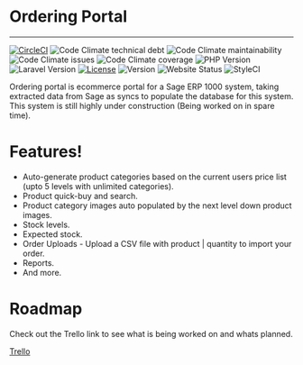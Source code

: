 # Ordering Portal
----

[![CircleCI](https://img.shields.io/circleci/build/github/samloft/ordering-portal/development)](https://circleci.com/gh/samloft/ordering-portal)
![Code Climate technical debt](https://img.shields.io/codeclimate/tech-debt/samloft/ordering-portal)
![Code Climate maintainability](https://img.shields.io/codeclimate/maintainability/samloft/ordering-portal)
![Code Climate issues](https://img.shields.io/codeclimate/issues/samloft/ordering-portal)
![Code Climate coverage](https://img.shields.io/codeclimate/coverage/samloft/ordering-portal)
![PHP Version](https://img.shields.io/badge/dynamic/json?color=information&label=PHP&query=require.php&url=https%3A%2F%2Fraw.githubusercontent.com%2Fsamloft%2Fordering-portal%2Fdevelopment%2Fcomposer.json)
![Laravel Version](https://img.shields.io/badge/laravel-6.*-red)
[![License](http://img.shields.io/:license-mit-blue.svg?style=flat-square)](http://badges.mit-license.org) 
![Version](https://img.shields.io/badge/dynamic/yaml?color=orange&label=version&query=version&suffix=fd&url=https%3A%2F%2Fapi.shop.devloft.co.uk%2Fversion)
![Website Status](https://img.shields.io/website?down_color=red&down_message=Offline&up_color=green&up_message=Online&url=https%3A%2F%2Fshop.devloft.co.uk)
![StyleCI](https://github.styleci.io/repos/167339096/shield)

Ordering portal is ecommerce portal for a Sage ERP 1000 system, taking extracted data from Sage as syncs to populate the database for this system.
This system is still highly under construction (Being worked on in spare time).

# Features!

  - Auto-generate product categories based on the current users price list (upto 5 levels with unlimited categories).
  - Product quick-buy and search.
  - Product category images auto populated by the next level down product images.
  - Stock levels.
  - Expected stock.
  - Order Uploads - Upload a CSV file with product | quantity to import your order.
  - Reports.
  - And more.
  
 # Roadmap
 
 Check out the Trello link to see what is being worked on and whats planned.
 
 [Trello](https://trello.com/b/3GdkAgNR/ordering-portal-roadmap)
